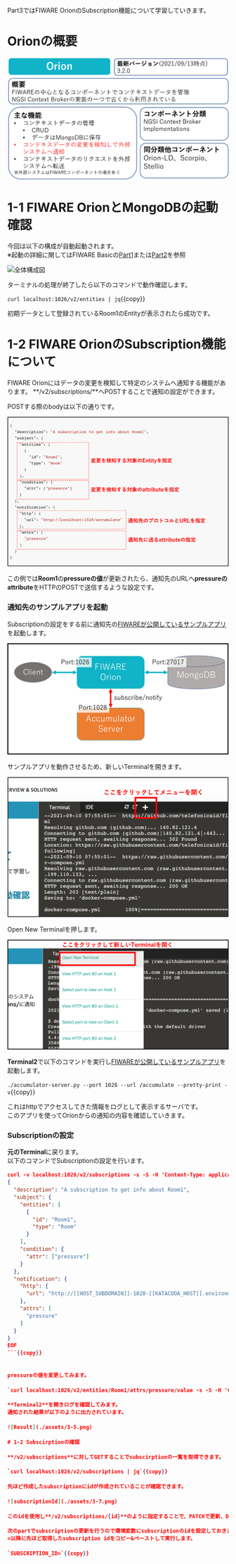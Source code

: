 Part3ではFIWARE OrionのSubscription機能について学習していきます。

# Orionの概要

![Orion概要](./assets/3-0.png)

# 1-1 FIWARE OrionとMongoDBの起動確認

今回は以下の構成が自動起動されます。  
※起動の詳細に関してはFIWARE Basicの[Part1](https://www.katacoda.com/c3lab/courses/fiwarebasic/fiware-part1)または[Part2](https://www.katacoda.com/c3lab/courses/fiwarebasic/fiware-part2)を参照

![全体構成図](https://github.com/c-3lab/katacoda-scenarios/raw/main/assets/part1/1-1.png)

ターミナルの処理が終了したら以下のコマンドで動作確認します。

`curl localhost:1026/v2/entities | jq`{{copy}}

初期データとして登録されているRoom1のEntityが表示されたら成功です。


# 1-2 FIWARE OrionのSubscription機能について

FIWARE Orionにはデータの変更を検知して特定のシステムへ通知する機能があります。
**/v2/subscriptions/**へPOSTすることで通知の設定ができます。

POSTする際のbodyは以下の通りです。

![SubscriptionBody](./assets/3-3.png)

この例では**Room1**の**pressureの値**が更新されたら、通知先のURLへ**pressureのattribute**をHTTPのPOSTで送信するような設定です。

### 通知先のサンプルアプリを起動

Subscriptionの設定をする前に通知先の[FIWAREが公開しているサンプルアプリ](https://github.com/telefonicaid/fiware-orion/blob/master/scripts/accumulator-server.py)を起動します。

![Accumulate](./assets/3-4.png)

サンプルアプリを動作させるため、新しいTerminalを開きます。

![OpenMenu](./assets/3-1.png)

Open New Terminalを押します。

![OpenTerminal](./assets/3-2.png)

**Terminal2**で以下のコマンドを実行し[FIWAREが公開しているサンプルアプリ](https://github.com/telefonicaid/fiware-orion/blob/master/scripts/accumulator-server.py)を起動します。

`./accumulator-server.py --port 1028 --url /accumulate --pretty-print -v`{{copy}}

これはhttpでアクセスしてきた情報をログとして表示するサーバです。  
このアプリを使ってOrionからの通知の内容を確認していきます。


### Subscriptionの設定

**元のTerminal**に戻ります。  
以下のコマンドでSubscriptionの設定を行います。


```json
curl -v localhost:1026/v2/subscriptions -s -S -H 'Content-Type: application/json' -d @- <<EOF
{
  "description": "A subscription to get info about Room1",
  "subject": {
    "entities": [
      {
        "id": "Room1",
        "type": "Room"
      }
    ],
    "condition": {
      "attr": ["pressure"]
    }
  },
  "notification": {
    "http": {
      "url": "http://[[HOST_SUBDOMAIN]]-1028-[[KATACODA_HOST]].environments.katacoda.com/accumulate"
    },
    "attrs": [
      "pressure"
    ]
  }
}
EOF
```{{copy}}


pressureの値を変更してみます。

`curl localhost:1026/v2/entities/Room1/attrs/pressure/value -s -S -H 'Content-Type: text/plain' -X PUT -d 28.5`{{copy}}

**Terminal2**を開きログを確認してみます。  
通知された結果が以下のように出力されています。

![Result](./assets/3-5.png)

# 1-2 Subscirptionの確認

**/v2/subscriptions**に対してGETすることでsubscirptionの一覧を取得できます。

`curl localhost:1026/v2/subscriptions | jq`{{copy}}

先ほど作成したsubscriptionにidが作成されていることが確認できます。

![subscriptionId](./assets/3-7.png)

このidを使用し**/v2/subscriptions/{id}**のように指定することで、PATCHで更新、DELETEで削除を行うことができます。

次のpartでsubscriptionの更新を行うので環境変数にsubscriptionのidを設定しておきます。  
=以降に先ほど取得したsubscription idをコピー&ペーストして実行します。

`SUBSCRIPTION_ID=`{{copy}}
